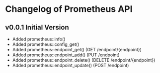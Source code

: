 # Changelog of Prometheus API

## v0.0.1 Initial Version

-   Added prometheus::info()
-   Added prometheus::config_get()
-   Added prometheus::endpoint_get() (GET /endpoint/{endpoint})
-   Added prometheus::endpoint_add() (PUT /endpoint)
-   Added prometheus::endpoint_delete() (DELETE /endpoint/{endpoint})
-   Added prometheus::endpoint_update() (POST /endpoint)
